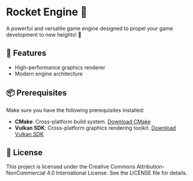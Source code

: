 # Rocket Engine 🚀

A powerful and versatile game engine designed to propel your game development to new heights! 🌟

## 🚀 Features

- High-performance graphics renderer
- Modern engine architecture

## 📦 Prerequisites

Make sure you have the following prerequisites installed:

- **CMake**: Cross-platform build system. [Download CMake](https://cmake.org/download/)
- **Vulkan SDK**: Cross-platform graphics rendering toolkit. [Download Vulkan SDK](https://vulkan.lunarg.com/sdk/home)

## 📜 License
This project is licensed under the Creative Commons Attribution-NonCommercial 4.0 International License. See the LICENSE file for details.
